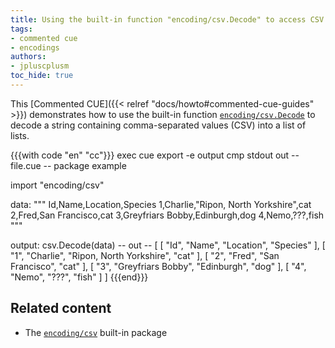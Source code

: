 ```yaml
---
title: Using the built-in function "encoding/csv.Decode" to access CSV data stored as a string
tags:
- commented cue
- encodings
authors:
- jpluscplusm
toc_hide: true
---
```


This [Commented CUE]({{< relref "docs/howto#commented-cue-guides" >}})
demonstrates how to use the built-in function
[`encoding/csv.Decode`](https://pkg.go.dev/cuelang.org/go/pkg/encoding/csv#Decode)
to decode a string containing comma-separated values (CSV) into a list of
lists.

{{{with code "en" "cc"}}}
exec cue export -e output
cmp stdout out
-- file.cue --
package example

import "encoding/csv"

data: """
	Id,Name,Location,Species
	1,Charlie,"Ripon, North Yorkshire",cat
	2,Fred,San Francisco,cat
	3,Greyfriars Bobby,Edinburgh,dog
	4,Nemo,???,fish
	"""

output: csv.Decode(data)
-- out --
[
    [
        "Id",
        "Name",
        "Location",
        "Species"
    ],
    [
        "1",
        "Charlie",
        "Ripon, North Yorkshire",
        "cat"
    ],
    [
        "2",
        "Fred",
        "San Francisco",
        "cat"
    ],
    [
        "3",
        "Greyfriars Bobby",
        "Edinburgh",
        "dog"
    ],
    [
        "4",
        "Nemo",
        "???",
        "fish"
    ]
]
{{{end}}}

## Related content

- The [`encoding/csv`](https://pkg.go.dev/cuelang.org/go/pkg/encoding/csv) built-in package
